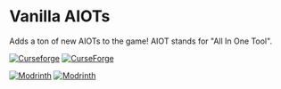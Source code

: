 # Vanilla AIOTs
Adds a ton of new AIOTs to the game! AIOT stands for "All In One Tool".

[![Curseforge](http://cf.way2muchnoise.eu/versions/For%20MC_482123_all.svg)](https://www.curseforge.com/minecraft/mc-mods/vanilla-aiots)
[![CurseForge](http://cf.way2muchnoise.eu/full_482123_downloads.svg)](https://www.curseforge.com/minecraft/mc-mods/vanilla-aiots)

[![Modrinth](https://modrinth-utils.vercel.app/api/badge/versions?id=WN2YCymY&logo=true)](https://modrinth.com/mod/vanilla-aiots)
[![Modrinth](https://modrinth-utils.vercel.app/api/badge/downloads?id=WN2YCymY&logo=true)](https://modrinth.com/mod/vanilla-aiots)
